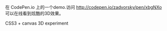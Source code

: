 在 CodePen.io 上的一个demo.访问 http://codepen.io/zadvorsky/pen/xbgNXo 可以在线看到炫酷的3D效果。

 CSS3 + canvas 3D experiment

